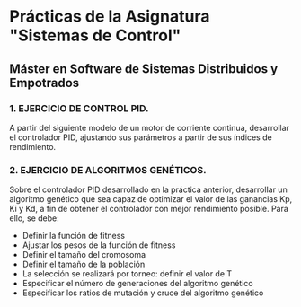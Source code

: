 # Prácticas de la Asignatura "Sistemas de Control"
## Máster en Software de Sistemas Distribuidos y Empotrados

### 1. EJERCICIO DE CONTROL PID.
A partir del siguiente modelo de un motor de corriente continua, desarrollar el controlador PID, ajustando sus parámetros a partir de sus índices de rendimiento.

### 2. EJERCICIO DE ALGORITMOS GENÉTICOS.
Sobre el controlador PID desarrollado en la práctica anterior, desarrollar un algoritmo genético que sea capaz de optimizar el valor de las ganancias Kp, Ki y Kd, a fin de obtener el controlador con mejor rendimiento posible.
Para ello, se debe:
- Definir la función de fitness
- Ajustar los pesos de la función de fitness
- Definir el tamaño del cromosoma
- Definir el tamaño de la población
- La selección se realizará por torneo: definir el valor de T
- Especificar el número de generaciones del algoritmo genético
- Especificar los ratios de mutación y cruce del algoritmo genético
